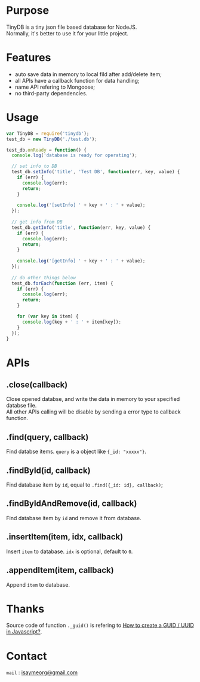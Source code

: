 Purpose
=======
TinyDB is a tiny json file based database for NodeJS.   
Normally, it's better to use it for your little project.

Features
========

- auto save data in memory to local fild after add/delete item;
- all APIs have a callback function for data handling;
- name API refering to Mongoose;
- no third-party dependencies.

Usage
=====
```javascript
var TinyDB = require('tinydb');
test_db = new TinyDB('./test.db');

test_db.onReady = function() {
  console.log('database is ready for operating');

  // set info to DB
  test_db.setInfo('title', 'Test DB', function(err, key, value) {
    if (err) {
      console.log(err);
      return;
    }
    
    console.log('[setInfo] ' + key + ' : ' + value);
  });
  
  // get info from DB
  test_db.getInfo('title', function(err, key, value) {
    if (err) {
      console.log(err);
      return;
    }
    
    console.log('[getInfo] ' + key + ' : ' + value);
  });
  
  // do other things below
  test_db.forEach(function (err, item) {
    if (err) {
      console.log(err);
      return;
    }

    for (var key in item) {
      console.log(key + ' : ' + item[key]);
    }
  });
}
```

APIs
====

.close(callback)
------
Close opened databse, and write the data in memory to your specified databse file.  
All other APIs calling will be disable by sending a error type to callback function.

.find(query, callback)
---------
Find databse items. `query` is a object like `{_id: "xxxxx"}`.

.findById(id, callback)
-----------------------
Find database item by `id`, equal to `.find({_id: id}, callback)`;

.findByIdAndRemove(id, callback)
--------------------------------
Find database item by `id` and remove it from database.

.insertItem(item, idx, callback)
--------------------------------
Insert `item` to database. `idx` is optional, default to `0`.

.appendItem(item, callback)
---------------------------
Append `item` to database.

Thanks
===========
Source code of function `._guid()` is refering to [How to create a GUID / UUID in Javascript?](http://stackoverflow.com/questions/105034/how-to-create-a-guid-uuid-in-javascript).

Contact
=======
`mail` : [isaymeorg@gmail.com](mailto:isaymeorg@gmail.com)